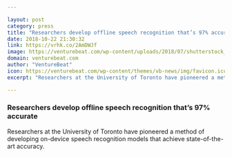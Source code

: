 ```yaml
---

layout: post
category: press
title: "Researchers develop offline speech recognition that’s 97% accurate"
date: 2018-10-22 21:30:32
link: https://vrhk.co/2AmDWJf
image: https://venturebeat.com/wp-content/uploads/2018/07/shutterstock_135445031-magic.jpg?fit=2312%2C1544&strip=all
domain: venturebeat.com
author: "VentureBeat"
icon: https://venturebeat.com/wp-content/themes/vb-news/img/favicon.ico
excerpt: "Researchers at the University of Toronto have pioneered a method of developing on-device speech recognition models that achieve state-of-the-art accuracy."

---
```


### Researchers develop offline speech recognition that’s 97% accurate

Researchers at the University of Toronto have pioneered a method of developing on-device speech recognition models that achieve state-of-the-art accuracy.